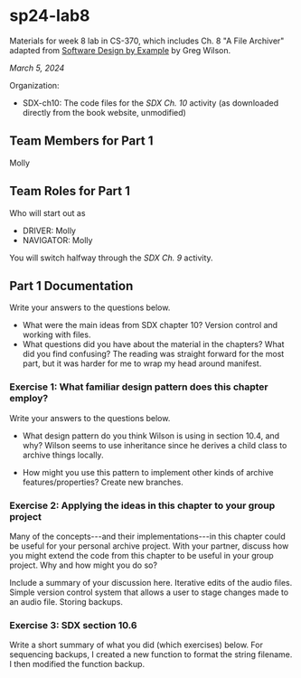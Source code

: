# sp24-lab8
Materials for week 8 lab in CS-370, which includes Ch. 8 "A File Archiver" adapted from [Software Design by Example](https://third-bit.com/sdxpy/) by Greg Wilson.

_March 5, 2024_

Organization:
* SDX-ch10: The code files for the _SDX Ch. 10_ activity (as downloaded directly from the book website, unmodified) 

## Team Members for Part 1
Molly

## Team Roles for Part 1
Who will start out as
* DRIVER: Molly
* NAVIGATOR: Molly

You will switch halfway through the _SDX Ch. 9_ activity.

## Part 1 Documentation

Write your answers to the questions below.

* What were the main ideas from SDX chapter 10?
Version control and working with files.
* What questions did you have about the material in the chapters? What did you find confusing?
The reading was straight forward for the most part, but it was harder for me to wrap my head around manifest.

### Exercise 1: What familiar design pattern does this chapter employ?

Write your answers to the questions below.

* What design pattern do you think Wilson is using in section 10.4, and why?
Wilson seems to use inheritance since he derives a child class to archive things locally.

* How might you use this pattern to implement other kinds of archive features/properties?
Create new branches.


### Exercise 2: Applying the ideas in this chapter to your group project

Many of the concepts---and their implementations---in this chapter could be useful for your personal archive project. With your partner, discuss how you might extend the code from this chapter to be useful in your group project. Why and how might you do so?

Include a summary of your discussion here.
Iterative edits of the audio files. Simple version control system that allows a user to stage changes made to an audio file. Storing backups.

### Exercise 3: SDX section 10.6

Write a short summary of what you did (which exercises) below.
For sequencing backups, I created a new function to format the string filename. I then modified the function backup.